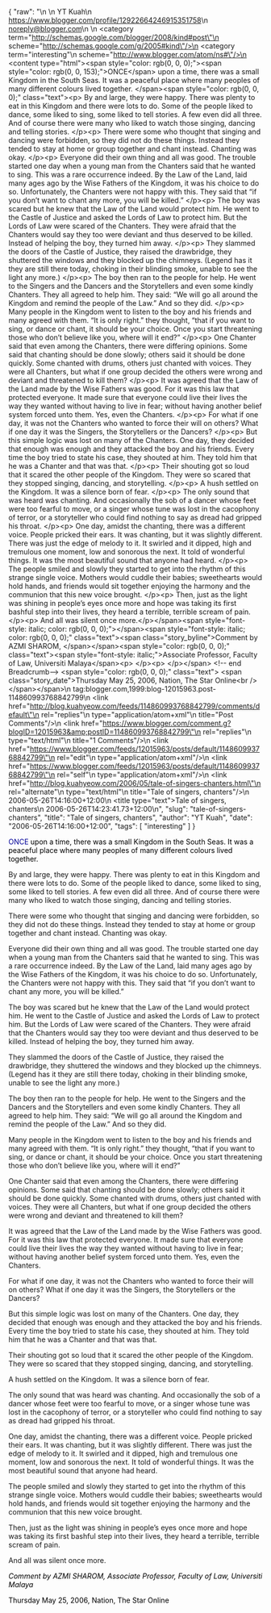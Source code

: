 {
  "raw": "<entry>\n  <author>\n    <name>YT Kuah</name>\n    <uri>https://www.blogger.com/profile/12922664246915351758</uri>\n    <email>noreply@blogger.com</email>\n  </author>\n  <category term=\"http://schemas.google.com/blogger/2008/kind#post\"\n    scheme=\"http://schemas.google.com/g/2005#kind\"/>\n  <category term=\"interesting\"\n    scheme=\"http://www.blogger.com/atom/ns#\"/>\n  <content type=\"html\">&lt;span style=&quot;color: rgb(0, 0, 0);&quot;&gt;&lt;span style=&quot;color: rgb(0, 0, 153);&quot;&gt;ONCE&lt;/span&gt; upon a time, there was a small Kingdom in the South Seas. It was a peaceful place where many peoples of many different colours lived together.  &lt;/span&gt;&lt;span style=&quot;color: rgb(0, 0, 0);&quot; class=&quot;text&quot;&gt;&lt;p&gt; By and large, they were happy. There was plenty to eat in this Kingdom and there were lots to do. Some of the people liked to dance, some liked to sing, some liked to tell stories. A few even did all three. And of course there were many who liked to watch those singing, dancing and telling stories. &lt;/p&gt;&lt;p&gt; There were some who thought that singing and dancing were forbidden, so they did not do these things. Instead they tended to stay at home or group together and chant instead. Chanting was okay. &lt;/p&gt;&lt;p&gt; Everyone did their own thing and all was good. The trouble started one day when a young man from the Chanters said that he wanted to sing. This was a rare occurrence indeed. By the Law of the Land, laid many ages ago by the Wise Fathers of the Kingdom, it was his choice to do so. Unfortunately, the Chanters were not happy with this. They said that “if you don’t want to chant any more, you will be killed.” &lt;/p&gt;&lt;p&gt; The boy was scared but he knew that the Law of the Land would protect him. He went to the Castle of Justice and asked the Lords of Law to protect him. But the Lords of Law were scared of the Chanters. They were afraid that the Chanters would say they too were deviant and thus deserved to be killed. Instead of helping the boy, they turned him away.  &lt;/p&gt;&lt;p&gt; They slammed the doors of the Castle of Justice, they raised the drawbridge, they shuttered the windows and they blocked up the chimneys. (Legend has it they are still there today, choking in their blinding smoke, unable to see the light any more.) &lt;/p&gt;&lt;p&gt; The boy then ran to the people for help. He went to the Singers and the Dancers and the Storytellers and even some kindly Chanters. They all agreed to help him. They said: “We will go all around the Kingdom and remind the people of the Law.” And so they did. &lt;/p&gt;&lt;p&gt; Many people in the Kingdom went to listen to the boy and his friends and many agreed with them. “It is only right.” they thought, “that if you want to sing, or dance or chant, it should be your choice. Once you start threatening those who don’t believe like you, where will it end?”  &lt;/p&gt;&lt;p&gt; One Chanter said that even among the Chanters, there were differing opinions. Some said that chanting should be done slowly; others said it should be done quickly. Some chanted with drums, others just chanted with voices. They were all Chanters, but what if one group decided the others were wrong and deviant and threatened to kill them? &lt;/p&gt;&lt;p&gt; It was agreed that the Law of the Land made by the Wise Fathers was good. For it was this law that protected everyone. It made sure that everyone could live their lives the way they wanted without having to live in fear; without having another belief system forced unto them. Yes, even the Chanters.  &lt;/p&gt;&lt;p&gt; For what if one day, it was not the Chanters who wanted to force their will on others? What if one day it was the Singers, the Storytellers or the Dancers? &lt;/p&gt;&lt;p&gt; But this simple logic was lost on many of the Chanters. One day, they decided that enough was enough and they attacked the boy and his friends. Every time the boy tried to state his case, they shouted at him. They told him that he was a Chanter and that was that.  &lt;/p&gt;&lt;p&gt; Their shouting got so loud that it scared the other people of the Kingdom. They were so scared that they stopped singing, dancing, and storytelling. &lt;/p&gt;&lt;p&gt;   A hush settled on the Kingdom. It was a silence born of fear.  &lt;/p&gt;&lt;p&gt; The only sound that was heard was chanting. And occasionally the sob of a dancer whose feet were too fearful to move, or a singer whose tune was lost in the cacophony of terror, or a storyteller who could find nothing to say as dread had gripped his throat. &lt;/p&gt;&lt;p&gt; One day, amidst the chanting, there was a different voice. People pricked their ears. It was chanting, but it was slightly different. There was just the edge of melody to it. It swirled and it dipped, high and tremulous one moment, low and sonorous the next. It told of wonderful things. It was the most beautiful sound that anyone had heard. &lt;/p&gt;&lt;p&gt; The people smiled and slowly they started to get into the rhythm of this strange single voice. Mothers would cuddle their babies; sweethearts would hold hands, and friends would sit together enjoying the harmony and the communion that this new voice brought.  &lt;/p&gt;&lt;p&gt; Then, just as the light was shining in people’s eyes once more and hope was taking its first bashful step into their lives, they heard a terrible, terrible scream of pain.  &lt;/p&gt;&lt;p&gt;   And all was silent once more.&lt;/p&gt;&lt;/span&gt;&lt;span style=&quot;font-style: italic; color: rgb(0, 0, 0);&quot;&gt;&lt;/span&gt;&lt;span style=&quot;font-style: italic; color: rgb(0, 0, 0);&quot; class=&quot;text&quot;&gt;&lt;span class=&quot;story_byline&quot;&gt;Comment by AZMI SHAROM, &lt;/span&gt;&lt;/span&gt;&lt;span style=&quot;color: rgb(0, 0, 0);&quot; class=&quot;text&quot;&gt;&lt;span style=&quot;font-style: italic;&quot;&gt;Associate Professor, Faculty of Law, Universiti Malaya&lt;/span&gt;&lt;p&gt;  &lt;/p&gt;&lt;p&gt;   &lt;/p&gt;&lt;/span&gt; &lt;!-- end Breadcrumb--&gt;    &lt;span style=&quot;color: rgb(0, 0, 0);&quot; class=&quot;text&quot;&gt;  &lt;span class=&quot;story_date&quot;&gt;Thursday May 25, 2006, Nation, The Star Online&lt;br /&gt;&lt;/span&gt;&lt;/span&gt;</content>\n  <id>tag:blogger.com,1999:blog-12015963.post-114860993768842799</id>\n  <link href=\"http://blog.kuahyeow.com/feeds/114860993768842799/comments/default\"\n    rel=\"replies\"\n    type=\"application/atom+xml\"\n    title=\"Post Comments\"/>\n  <link href=\"https://www.blogger.com/comment.g?blogID=12015963&amp;postID=114860993768842799\"\n    rel=\"replies\"\n    type=\"text/html\"\n    title=\"1 Comments\"/>\n  <link href=\"https://www.blogger.com/feeds/12015963/posts/default/114860993768842799\"\n    rel=\"edit\"\n    type=\"application/atom+xml\"/>\n  <link href=\"https://www.blogger.com/feeds/12015963/posts/default/114860993768842799\"\n    rel=\"self\"\n    type=\"application/atom+xml\"/>\n  <link href=\"http://blog.kuahyeow.com/2006/05/tale-of-singers-chanters.html\"\n    rel=\"alternate\"\n    type=\"text/html\"\n    title=\"Tale of singers, chanters\"/>\n  <published>2006-05-26T14:16:00+12:00</published>\n  <title type=\"text\">Tale of singers, chanters</title>\n  <updated>2006-05-26T14:23:41.73+12:00</updated>\n</entry>",
  "slug": "tale-of-singers-chanters",
  "title": "Tale of singers, chanters",
  "author": "YT Kuah",
  "date": "2006-05-26T14:16:00+12:00",
  "tags": [
    "interesting"
  ]
}

<span style="color: rgb(0, 0, 0);"><span style="color: rgb(0, 0, 153);">ONCE</span> upon a time, there was a small Kingdom in the South Seas. It was a peaceful place where many peoples of many different colours lived together.  </span><span style="color: rgb(0, 0, 0);" class="text"><p> By and large, they were happy. There was plenty to eat in this Kingdom and there were lots to do. Some of the people liked to dance, some liked to sing, some liked to tell stories. A few even did all three. And of course there were many who liked to watch those singing, dancing and telling stories. </p><p> There were some who thought that singing and dancing were forbidden, so they did not do these things. Instead they tended to stay at home or group together and chant instead. Chanting was okay. </p><p> Everyone did their own thing and all was good. The trouble started one day when a young man from the Chanters said that he wanted to sing. This was a rare occurrence indeed. By the Law of the Land, laid many ages ago by the Wise Fathers of the Kingdom, it was his choice to do so. Unfortunately, the Chanters were not happy with this. They said that “if you don’t want to chant any more, you will be killed.” </p><p> The boy was scared but he knew that the Law of the Land would protect him. He went to the Castle of Justice and asked the Lords of Law to protect him. But the Lords of Law were scared of the Chanters. They were afraid that the Chanters would say they too were deviant and thus deserved to be killed. Instead of helping the boy, they turned him away.  </p><p> They slammed the doors of the Castle of Justice, they raised the drawbridge, they shuttered the windows and they blocked up the chimneys. (Legend has it they are still there today, choking in their blinding smoke, unable to see the light any more.) </p><p> The boy then ran to the people for help. He went to the Singers and the Dancers and the Storytellers and even some kindly Chanters. They all agreed to help him. They said: “We will go all around the Kingdom and remind the people of the Law.” And so they did. </p><p> Many people in the Kingdom went to listen to the boy and his friends and many agreed with them. “It is only right.” they thought, “that if you want to sing, or dance or chant, it should be your choice. Once you start threatening those who don’t believe like you, where will it end?”  </p><p> One Chanter said that even among the Chanters, there were differing opinions. Some said that chanting should be done slowly; others said it should be done quickly. Some chanted with drums, others just chanted with voices. They were all Chanters, but what if one group decided the others were wrong and deviant and threatened to kill them? </p><p> It was agreed that the Law of the Land made by the Wise Fathers was good. For it was this law that protected everyone. It made sure that everyone could live their lives the way they wanted without having to live in fear; without having another belief system forced unto them. Yes, even the Chanters.  </p><p> For what if one day, it was not the Chanters who wanted to force their will on others? What if one day it was the Singers, the Storytellers or the Dancers? </p><p> But this simple logic was lost on many of the Chanters. One day, they decided that enough was enough and they attacked the boy and his friends. Every time the boy tried to state his case, they shouted at him. They told him that he was a Chanter and that was that.  </p><p> Their shouting got so loud that it scared the other people of the Kingdom. They were so scared that they stopped singing, dancing, and storytelling. </p><p>   A hush settled on the Kingdom. It was a silence born of fear.  </p><p> The only sound that was heard was chanting. And occasionally the sob of a dancer whose feet were too fearful to move, or a singer whose tune was lost in the cacophony of terror, or a storyteller who could find nothing to say as dread had gripped his throat. </p><p> One day, amidst the chanting, there was a different voice. People pricked their ears. It was chanting, but it was slightly different. There was just the edge of melody to it. It swirled and it dipped, high and tremulous one moment, low and sonorous the next. It told of wonderful things. It was the most beautiful sound that anyone had heard. </p><p> The people smiled and slowly they started to get into the rhythm of this strange single voice. Mothers would cuddle their babies; sweethearts would hold hands, and friends would sit together enjoying the harmony and the communion that this new voice brought.  </p><p> Then, just as the light was shining in people’s eyes once more and hope was taking its first bashful step into their lives, they heard a terrible, terrible scream of pain.  </p><p>   And all was silent once more.</p></span><span style="font-style: italic; color: rgb(0, 0, 0);"></span><span style="font-style: italic; color: rgb(0, 0, 0);" class="text"><span class="story_byline">Comment by AZMI SHAROM, </span></span><span style="color: rgb(0, 0, 0);" class="text"><span style="font-style: italic;">Associate Professor, Faculty of Law, Universiti Malaya</span><p>  </p><p>   </p></span> <!-- end Breadcrumb-->    <span style="color: rgb(0, 0, 0);" class="text">  <span class="story_date">Thursday May 25, 2006, Nation, The Star Online<br /></span></span>